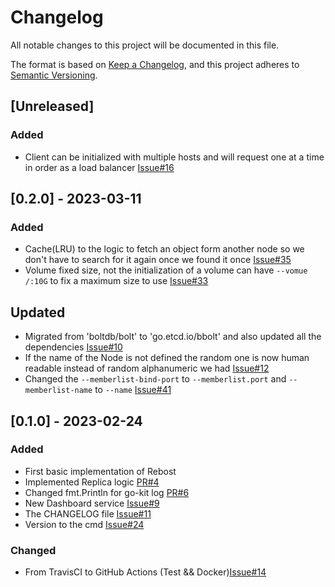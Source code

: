 # Changelog

All notable changes to this project will be documented in this file.

The format is based on [Keep a Changelog](https://keepachangelog.com/en/1.0.0/),
and this project adheres to [Semantic Versioning](https://semver.org/spec/v2.0.0.html).

## [Unreleased]

### Added

- Client can be initialized with multiple hosts and will request one at a time in order as a load balancer
  [Issue#16](https://github.com/xescugc/rebost/issues/16)

## [0.2.0] - 2023-03-11

### Added

- Cache(LRU) to the logic to fetch an object form another node so we don't have to search for it again once we found it once
  [Issue#35](https://github.com/xescugc/rebost/issues/35)
- Volume fixed size, not the initialization of a volume can have `--vomue /:10G` to fix a maximum size to use
  [Issue#33](https://github.com/xescugc/rebost/issues/33)

## Updated

- Migrated from 'boltdb/bolt' to 'go.etcd.io/bbolt' and also updated all the dependencies [Issue#10](https://github.com/xescugc/rebost/issues/10)
- If the name of the Node is not defined the random one is now human readable instead of random alphanumeric we had [Issue#12](https://github.com/xescugc/rebost/issues/12)
- Changed the `--memberlist-bind-port` to `--memberlist.port` and `--memberlist-name` to `--name` [Issue#41](https://github.com/xescugc/rebost/issues/41)

## [0.1.0] - 2023-02-24

### Added

- First basic implementation of Rebost
- Implemented Replica logic [PR#4](https://github.com/xescugc/rebost/pull/4)
- Changed fmt.Println for go-kit log [PR#6](https://github.com/xescugc/rebost/pull/6)
- New Dashboard service [Issue#9](https://github.com/xescugc/rebost/issues/9)
- The CHANGELOG file [Issue#11](https://github.com/xescugc/rebost/issues/11)
- Version to the cmd [Issue#24](https://github.com/xescugc/rebost/issues/24)

### Changed

- From TravisCI to GitHub Actions (Test && Docker)[Issue#14](https://github.com/xescugc/rebost/issues/14)
